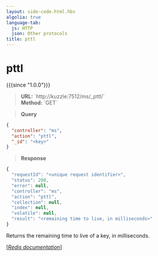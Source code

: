 ```yaml
---
layout: side-code.html.hbs
algolia: true
language-tab:
  js: HTTP
  json: Other protocols
title: pttl
---
```


# pttl

{{{since "1.0.0"}}}




<blockquote class="js">
<p>
<b>URL:</b> `http://kuzzle:7512/ms/_pttl/<key>`  
</br><b>Method:</b> `GET`
</p>
</blockquote>

<blockquote class="json">
<p>
<b>Query</b>
</p>
</blockquote>


```json
{
  "controller": "ms",
  "action": "pttl",
  "_id": "<key>"
}
```

>**Response**

```javascript
{
  "requestId": "<unique request identifier>",
  "status": 200,
  "error": null,
  "controller": "ms",
  "action": "pttl",
  "collection": null,
  "index": null,
  "volatile": null,
  "result": "<remaining time to live, in milliseconds>"
}
```

Returns the remaining time to live of a key, in milliseconds.

[[_Redis documentation_]](https://redis.io/commands/pttl)
